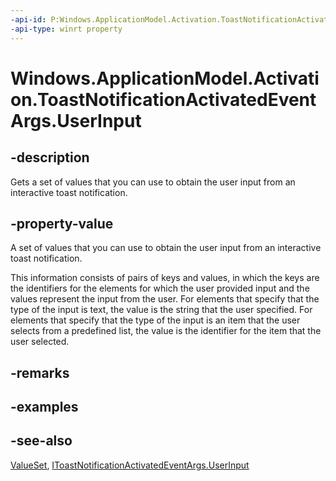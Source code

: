 ----api-id: P:Windows.ApplicationModel.Activation.ToastNotificationActivatedEventArgs.UserInput
-api-type: winrt property
---<!-- Property syntaxpublic Windows.Foundation.Collections.ValueSet UserInput { get; }--># Windows.ApplicationModel.Activation.ToastNotificationActivatedEventArgs.UserInput## -descriptionGets a set of values that you can use to obtain the user input from an interactive toast notification.## -property-valueA set of values that you can use to obtain the user input from an interactive toast notification.This information consists of pairs of keys and values, in which the keys are the identifiers for the  elements for which the user provided input and the values represent the input from the user. For  elements that specify that the type of the input is text, the value is the string that the user specified. For  elements that specify that the type of the input is an item that the user selects from a predefined list, the value is the identifier for the item that the user selected.## -remarks## -examples## -see-also[ValueSet](../windows.foundation.collections/valueset.md), [IToastNotificationActivatedEventArgs.UserInput](itoastnotificationactivatedeventargs_userinput.md)